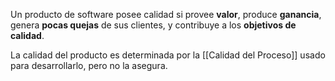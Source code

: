 Un producto de software posee calidad si provee **valor**, produce **ganancia**, genera **pocas quejas** de sus clientes, y contribuye a los **objetivos de calidad**.

La calidad del producto es determinada por la [[Calidad del Proceso]] usado para desarrollarlo, pero no la asegura.
